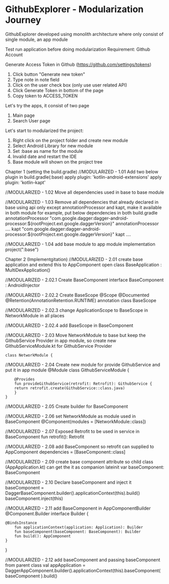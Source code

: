 GithubExplorer - Modularization Journey
=======================================

GithubExplorer developed using monolith architecture where only consist of single module, an app module

Test run application before doing modularization
Requirement: Github Account

Generate Access Token in Github (https://github.com/settings/tokens)
1. Click button "Generate new token"
2. Type note in note field
3. Click on the user check box (only use user related API)
4. Click Generate Token in bottom of the page
5. Copy token to ACCESS_TOKEN

Let's try the apps, it consist of two page
1. Main page
2. Search User page


Let's start to modularized the project:
1. Right click on the project folder and create new module
2. Select Android Library for new module
3. Set :base as name for the module
4. Invalid date and restart the IDE
5. Base module will shown on the project tree


Chapter 1 (setting the build.gradle)
//MODULARIZED - 1.01 Add two below plugin in build.gradle(:base)
apply plugin: 'kotlin-android-extensions'
apply plugin: 'kotlin-kapt'

//MODULARIZED - 1.02 Move all dependencies used in base to base module

//MODULARIZED - 1.03 Remove all dependencies that already declared in base using api only except annotationProcessor and kapt, make it available in both module
for example, put below dependencies in both build.gradle
annotationProcessor "com.google.dagger:dagger-android-processor:${rootProject.ext.google.daggerVersion}"
annotationProcessor ....
kapt "com.google.dagger:dagger-android-processor:${rootProject.ext.google.daggerVersion}"
kapt ....

//MODULARIZED - 1.04 add base module to app module
implementation project(":base")

Chapter 2 (Implementgitation)
//MODULARIZED - 2.01 create base application and extend this to AppComponent
open class BaseApplication : MultiDexApplication()

//MODULARIZED - 2.02.1 Create BaseComponent
interface BaseComponent : AndroidInjector<BaseApplication>

//MODULARIZED - 2.02.2 Create BaseScope
@Scope
@Documented
@Retention(AnnotationRetention.RUNTIME)
annotation class BaseScope

//MODULARIZED - 2.02.3 change ApplicationScope to BaseScope in NetworkModule in all places

//MODULARIZED - 2.02.4 add BaseScope in BaseComponent

//MODULARIZED - 2.03 Move NetworkModule to base but keep the GithubService Provider in app module, so create new GithubServiceModule.kt for GithubService Provider

	class NetworkModule {


//MODULARIZED - 2.04 Create new module for provide GithubService and put it in app module
	@Module
	class GithubServiceModule {

	    @Provides
	    fun provideGithubService(retrofit: Retrofit): GithubService {
		return retrofit.create(GithubService::class.java)
	    }
	}

//MODULARIZED - 2.05 Create builder for BaseComponent

//MODULARIZED - 2.06 set NetworkModule as module used in BaseComponent
	@Component(modules = [NetworkModule::class])

//MODULARIZED - 2.07 Exposed Retrofit to be used in service in BaseComponent
	fun retrofit(): Retrofit

//MODULARIZED - 2.08 add BaseComponent so retrofit can supplied to AppComponent
	dependencies = [BaseComponent::class]

//MODULARIZED - 2.09 create base component attribute so child class (AppApplication.kt) can get the it as companion
	lateinit var baseComponent: BaseComponent

//MODULARIZED - 2.10 Declare baseComponent and inject it
	baseComponent = DaggerBaseComponent.builder().applicationContext(this).build()
	baseComponent.inject(this)


//MODULARIZED - 2.11 add BaseComponent in AppComponentBuilder
@Component.Builder
interface Builder {

	@BindsInstance
		fun applicationContext(application: Application): Builder
		fun baseComponent(baseComponent: BaseComponent): Builder
		fun build(): AppComponent
	}
}

//MODULARIZED - 2.12 add baseComponent and passing baseComponent from parent class
	val appApplication = DaggerAppComponent.builder().applicationContext(this).baseComponent(
	    baseComponent
	).build()
